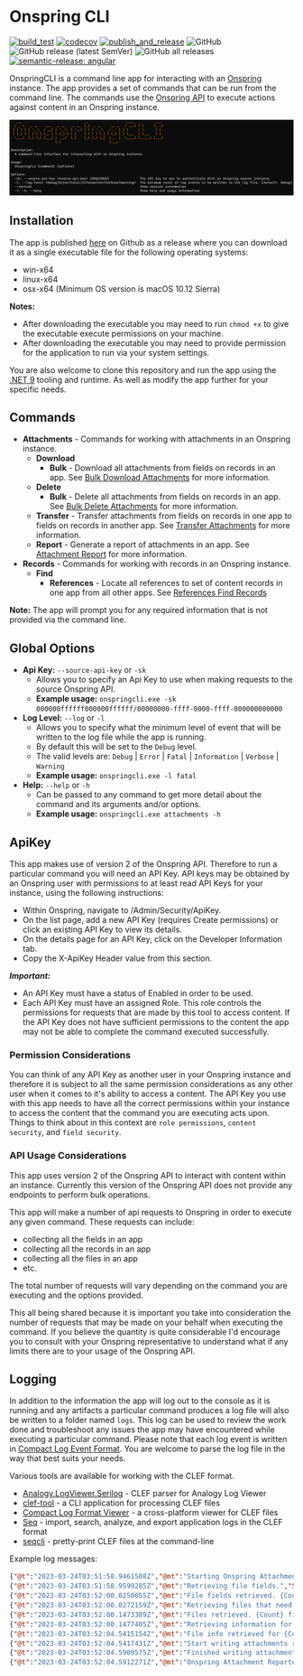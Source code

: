 # Onspring CLI

[![build_test](https://github.com/StevanFreeborn/OnspringCLI/actions/workflows/build_test.yml/badge.svg)](https://github.com/StevanFreeborn/OnspringCLI/actions/workflows/build_test.yml)
[![codecov](https://codecov.io/gh/StevanFreeborn/OnspringCLI/branch/main/graph/badge.svg?token=xSm7UcxgDj)](https://codecov.io/gh/StevanFreeborn/OnspringCLI)
[![publish_and_release](https://github.com/StevanFreeborn/OnspringCLI/actions/workflows/publish_release.yml/badge.svg)](https://github.com/StevanFreeborn/OnspringCLI/actions/workflows/publish_release.yml)
![GitHub](https://img.shields.io/github/license/StevanFreeborn/OnspringCLI)
![GitHub release (latest SemVer)](https://img.shields.io/github/v/release/StevanFreeborn/OnspringCLI)
![GitHub all releases](https://img.shields.io/github/downloads/StevanFreeborn/OnspringCLI/total)
[![semantic-release: angular](https://img.shields.io/badge/semantic--release-angular-e10079?logo=semantic-release)](https://github.com/semantic-release/semantic-release)

OnspringCLI is a command line app for interacting with an [Onspring](https://onspring.com/) instance. The app provides a set of commands that can be run from the command line. The commands use the [Onspring API](https://api.onspring.com/swagger/index.html) to execute actions against content in an Onspring instance.

![Onspring CLI](README/onspring_cli.png)

## Installation

The app is published [here](https://github.com/StevanFreeborn/OnspringCLI/releases) on Github as a release where you can download it as a single executable file for the following operating systems:

- win-x64
- linux-x64
- osx-x64 (Minimum OS version is macOS 10.12 Sierra)

**Notes:**

- After downloading the executable you may need to run `chmod +x` to give the executable execute permissions on your machine.
- After downloading the executable you may need to provide permission for the application to run via your system settings.

You are also welcome to clone this repository and run the app using the [.NET 9](https://dotnet.microsoft.com/en-us/download) tooling and runtime. As well as modify the app further for your specific needs.

## Commands

- **Attachments** - Commands for working with attachments in an Onspring instance.
  - **Download**
    - **Bulk** - Download all attachments from fields on records in an app. See [Bulk Download Attachments](https://github.com/StevanFreeborn/OnspringCLI/wiki/Attachments-Download-Bulk) for more information.
  - **Delete**
    - **Bulk** - Delete all attachments from fields on records in an app. See [Bulk Delete Attachments](https://github.com/StevanFreeborn/OnspringCLI/wiki/Attachments-Delete-Bulk) for more information.
  - **Transfer** - Transfer attachments from fields on records in one app to fields on records in another app. See [Transfer Attachments](https://github.com/StevanFreeborn/OnspringCLI/wiki/Attachments-Transfer) for more information.
  - **Report** - Generate a report of attachments in an app. See [Attachment Report](https://github.com/StevanFreeborn/OnspringCLI/wiki/Attachments-Report) for more information.
- **Records** - Commands for working with records in an Onspring instance.
  - **Find**
    - **References** - Locate all references to set of content records in one app from all other apps. See [References Find Records](https://github.com/StevanFreeborn/OnspringCLI/wiki/Records-Find-References)

**Note:** The app will prompt you for any required information that is not provided via the command line.

## Global Options

- **Api Key:** `--source-api-key` or `-sk`
  - Allows you to specify an Api Key to use when making requests to the source Onspring API.
  - **Example usage:** `onspringcli.exe -sk 000000ffffff000000ffffff/00000000-ffff-0000-ffff-000000000000`
- **Log Level:** `--log` or `-l`
  - Allows you to specify what the minimum level of event that will be written to the log file while the app is running.
  - By default this will be set to the `Debug` level.
  - The valid levels are: `Debug` | `Error` | `Fatal` | `Information` | `Verbose` | `Warning`
  - **Example usage:** `onspringcli.exe -l fatal`
- **Help:** `--help` or `-h`
  - Can be passed to any command to get more detail about the command and its arguments and/or options.
  - **Example usage:** `onspringcli.exe attachments -h`

## ApiKey

This app makes use of version 2 of the Onspring API. Therefore to run a particular command you will need an API Key. API keys may be obtained by an Onspring user with permissions to at least read API Keys for your instance, using the following instructions:

- Within Onspring, navigate to /Admin/Security/ApiKey.
- On the list page, add a new API Key (requires Create permissions) or click an existing API Key to view its details.
- On the details page for an API Key, click on the Developer Information tab.
- Copy the X-ApiKey Header value from this section.

_**Important:**_

- An API Key must have a status of Enabled in order to be used.
- Each API Key must have an assigned Role. This role controls the permissions for requests that are made by this tool to access content. If the API Key does not have sufficient permissions to the content the app may not be able to complete the command executed successfully.

### Permission Considerations

You can think of any API Key as another user in your Onspring instance and therefore it is subject to all the same permission considerations as any other user when it comes to it's ability to access a content. The API Key you use with this app needs to have all the correct permissions within your instance to access the content that the command you are executing acts upon. Things to think about in this context are `role permissions`, `content security`, and `field security`.

### API Usage Considerations

This app uses version 2 of the Onspring API to interact with content within an instance. Currently this version of the Onspring API does not provide any endpoints to perform bulk operations.

This app will make a number of api requests to Onspring in order to execute any given command. These requests can include:

- collecting all the fields in an app
- collecting all the records in an app
- collecting all the files in an app
- etc.

The total number of requests will vary depending on the command you are executing and the options provided.

This all being shared because it is important you take into consideration the number of requests that may be made on your behalf when executing the command. If you believe the quantity is quite considerable I'd encourage you to consult with your Onspring representative to understand what if any limits there are to your usage of the Onspring API.

## Logging

In addition to the information the app will log out to the console as it is running and any artifacts a particular command produces a log file will also be written to a folder named `logs`. This log can be used to review the work done and troubleshoot any issues the app may have encountered while executing a particular command. Please note that each log event is written in [Compact Log Event Format](http://clef-json.org/). You are welcome to parse the log file in the way that best suits your needs.

Various tools are available for working with the CLEF format.

- [Analogy.LogViewer.Serilog](https://github.com/Analogy-LogViewer/Analogy.LogViewer.Serilog) - CLEF parser for Analogy Log Viewer
- [clef-tool](https://github.com/datalust/clef-tool) - a CLI application for processing CLEF files
- [Compact Log Format Viewer](https://github.com/warrenbuckley/Compact-Log-Format-Viewer) - a cross-platform viewer for CLEF files
- [Seq](https://datalust.co/seq) - import, search, analyze, and export application logs in the CLEF format
- [seqcli](https://github.com/datalust/seqcli) - pretty-print CLEF files at the command-line

Example log messages:

```json
{"@t":"2023-03-24T03:51:58.9461508Z","@mt":"Starting Onspring Attachment Reporter.","SourceContext":"OnspringCLI.Commands.Attachments.ReportCommand+Handler"}
{"@t":"2023-03-24T03:51:58.9599285Z","@mt":"Retrieving file fields.","SourceContext":"OnspringCLI.Commands.Attachments.ReportCommand+Handler"}
{"@t":"2023-03-24T03:52:00.0250055Z","@mt":"File fields retrieved. {Count} file fields found.","Count":5,"SourceContext":"OnspringCLI.Commands.Attachments.ReportCommand+Handler"}
{"@t":"2023-03-24T03:52:00.0272159Z","@mt":"Retrieving files that need to be requested.","SourceContext":"OnspringCLI.Commands.Attachments.ReportCommand+Handler"}
{"@t":"2023-03-24T03:52:00.1473389Z","@mt":"Files retrieved. {Count} files found.","Count":20,"SourceContext":"OnspringCLI.Commands.Attachments.ReportCommand+Handler"}
{"@t":"2023-03-24T03:52:00.1477405Z","@mt":"Retrieving information for each file.","SourceContext":"OnspringCLI.Commands.Attachments.ReportCommand+Handler"}
{"@t":"2023-03-24T03:52:04.5415154Z","@mt":"File info retrieved for {Count} of {Total} files.","Count":20,"Total":20,"SourceContext":"OnspringCLI.Commands.Attachments.ReportCommand+Handler"}
{"@t":"2023-03-24T03:52:04.5417431Z","@mt":"Start writing attachments report.","SourceContext":"OnspringCLI.Commands.Attachments.ReportCommand+Handler"}
{"@t":"2023-03-24T03:52:04.5909575Z","@mt":"Finished writing attachments report:","SourceContext":"OnspringCLI.Commands.Attachments.ReportCommand+Handler"}
{"@t":"2023-03-24T03:52:04.5912271Z","@mt":"Onspring Attachment Reporter finished.","SourceContext":"OnspringCLI.Commands.Attachments.ReportCommand+Handler"}
```
